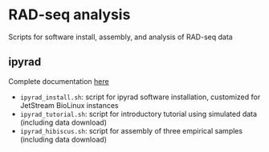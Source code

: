 # RAD-seq analysis

Scripts for software install, assembly, and analysis of RAD-seq data

## ipyrad
Complete documentation [here](http://ipyrad.readthedocs.io/index.html)

* `ipyrad_install.sh`: script for ipyrad software installation, customized for JetStream BioLinux instances
* `ipyrad_tutorial.sh`: script for introductory tutorial using simulated data (including data download)
* `ipyrad_hibiscus.sh`: script for assembly of three empirical samples (including data download)
